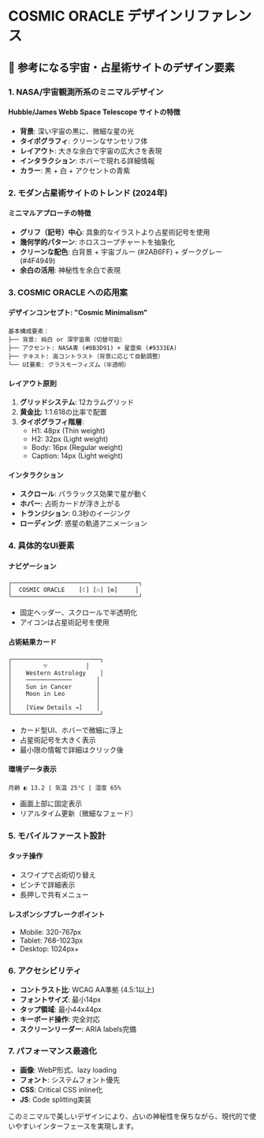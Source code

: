 # COSMIC ORACLE デザインリファレンス

## 🌌 参考になる宇宙・占星術サイトのデザイン要素

### 1. NASA/宇宙観測所系のミニマルデザイン

#### **Hubble/James Webb Space Telescope サイトの特徴**
- **背景**: 深い宇宙の黒に、微細な星の光
- **タイポグラフィ**: クリーンなサンセリフ体
- **レイアウト**: 大きな余白で宇宙の広大さを表現
- **インタラクション**: ホバーで現れる詳細情報
- **カラー**: 黒 + 白 + アクセントの青紫

### 2. モダン占星術サイトのトレンド (2024年)

#### **ミニマルアプローチの特徴**
- **グリフ（記号）中心**: 具象的なイラストより占星術記号を使用
- **幾何学的パターン**: ホロスコープチャートを抽象化
- **クリーンな配色**: 白背景 + 宇宙ブルー (#2AB6FF) + ダークグレー (#4F4949)
- **余白の活用**: 神秘性を余白で表現

### 3. COSMIC ORACLE への応用案

#### **デザインコンセプト: "Cosmic Minimalism"**

```
基本構成要素：
├── 背景: 純白 or 深宇宙黒（切替可能）
├── アクセント: NASA青 (#0B3D91) + 星雲紫 (#9333EA)
├── テキスト: 高コントラスト（背景に応じて自動調整）
└── UI要素: グラスモーフィズム（半透明）
```

#### **レイアウト原則**
1. **グリッドシステム**: 12カラムグリッド
2. **黄金比**: 1:1.618の比率で配置
3. **タイポグラフィ階層**:
   - H1: 48px (Thin weight)
   - H2: 32px (Light weight)
   - Body: 16px (Regular weight)
   - Caption: 14px (Light weight)

#### **インタラクション**
- **スクロール**: パララックス効果で星が動く
- **ホバー**: 占術カードが浮き上がる
- **トランジション**: 0.3秒のイージング
- **ローディング**: 惑星の軌道アニメーション

### 4. 具体的なUI要素

#### **ナビゲーション**
```
┌────────────────────────────────────┐
│  COSMIC ORACLE    [☾] [☉] [⚙]     │
└────────────────────────────────────┘
```
- 固定ヘッダー、スクロールで半透明化
- アイコンは占星術記号を使用

#### **占術結果カード**
```
┌─────────────────────────┐
│         ♈           │
│    Western Astrology    │
│    ─────────────       │
│    Sun in Cancer       │
│    Moon in Leo         │
│                        │
│    [View Details →]    │
└─────────────────────────┘
```
- カード型UI、ホバーで微細に浮上
- 占星術記号を大きく表示
- 最小限の情報で詳細はクリック後

#### **環境データ表示**
```
月齢 ◐ 13.2 | 気温 25°C | 湿度 65%
```
- 画面上部に固定表示
- リアルタイム更新（微細なフェード）

### 5. モバイルファースト設計

#### **タッチ操作**
- スワイプで占術切り替え
- ピンチで詳細表示
- 長押しで共有メニュー

#### **レスポンシブブレークポイント**
- Mobile: 320-767px
- Tablet: 768-1023px  
- Desktop: 1024px+

### 6. アクセシビリティ

- **コントラスト比**: WCAG AA準拠 (4.5:1以上)
- **フォントサイズ**: 最小14px
- **タップ領域**: 最小44x44px
- **キーボード操作**: 完全対応
- **スクリーンリーダー**: ARIA labels完備

### 7. パフォーマンス最適化

- **画像**: WebP形式、lazy loading
- **フォント**: システムフォント優先
- **CSS**: Critical CSS inline化
- **JS**: Code splitting実装

このミニマルで美しいデザインにより、占いの神秘性を保ちながら、現代的で使いやすいインターフェースを実現します。
